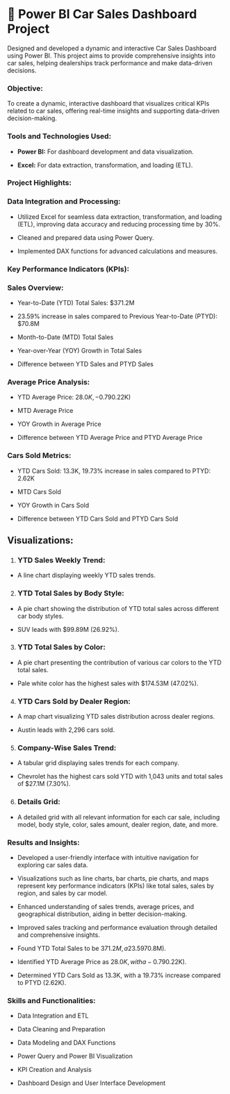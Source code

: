 # 🚗 Power BI Car Sales Dashboard Project

Designed and developed a dynamic and interactive Car Sales Dashboard using Power BI. This project aims to provide comprehensive insights into car sales, helping dealerships track performance and make data-driven decisions.

### Objective:
To create a dynamic, interactive dashboard that visualizes critical KPIs related to car sales, offering real-time insights and supporting data-driven decision-making.

### Tools and Technologies Used:
* **Power BI:** For dashboard development and data visualization.

* **Excel:** For data extraction, transformation, and loading (ETL).

### Project Highlights:
### Data Integration and Processing:

* Utilized Excel for seamless data extraction, transformation, and loading (ETL), improving data accuracy and reducing processing time by 30%.

* Cleaned and prepared data using Power Query.

* Implemented DAX functions for advanced calculations and measures.

### Key Performance Indicators (KPIs):
### Sales Overview:

* Year-to-Date (YTD) Total Sales: $371.2M

* 23.59% increase in sales compared to Previous Year-to-Date (PTYD): $70.8M

* Month-to-Date (MTD) Total Sales

* Year-over-Year (YOY) Growth in Total Sales

* Difference between YTD Sales and PTYD Sales

### Average Price Analysis:

* YTD Average Price: $28.0K, -0.79% decrease in average price compared to PTYD: ($0.22K)

* MTD Average Price

* YOY Growth in Average Price

* Difference between YTD Average Price and PTYD Average Price

### Cars Sold Metrics:

* YTD Cars Sold: 13.3K, 19.73% increase in sales compared to PTYD: 2.62K

* MTD Cars Sold

* YOY Growth in Cars Sold

* Difference between YTD Cars Sold and PTYD Cars Sold

## Visualizations:

1. ### YTD Sales Weekly Trend:

* A line chart displaying weekly YTD sales trends.

2. ### YTD Total Sales by Body Style:

* A pie chart showing the distribution of YTD total sales across different car body styles.

* SUV leads with $99.89M (26.92%).

3. ### YTD Total Sales by Color:

* A pie chart presenting the contribution of various car colors to the YTD total sales.

* Pale white color has the highest sales with $174.53M (47.02%).

4. ### YTD Cars Sold by Dealer Region:

* A map chart visualizing YTD sales distribution across dealer regions.

* Austin leads with 2,296 cars sold.

5. ### Company-Wise Sales Trend:

* A tabular grid displaying sales trends for each company.

* Chevrolet has the highest cars sold YTD with 1,043 units and total sales of $27.1M (7.30%).

6. ### Details Grid:

* A detailed grid with all relevant information for each car sale, including model, body style, color, sales amount, dealer region, date, and more.

### Results and Insights:

* Developed a user-friendly interface with intuitive navigation for exploring car sales data.

* Visualizations such as line charts, bar charts, pie charts, and maps represent key performance indicators (KPIs) like total sales, sales by region, and sales by car model.

* Enhanced understanding of sales trends, average prices, and geographical distribution, aiding in better decision-making.

* Improved sales tracking and performance evaluation through detailed and comprehensive insights.

* Found YTD Total Sales to be $371.2M, a 23.59% increase compared to PTYD ($70.8M).

* Identified YTD Average Price as $28.0K, with a -0.79% decrease compared to PTYD ($0.22K).

* Determined YTD Cars Sold as 13.3K, with a 19.73% increase compared to PTYD (2.62K).

### Skills and Functionalities:

* Data Integration and ETL

* Data Cleaning and Preparation

* Data Modeling and DAX Functions

* Power Query and Power BI Visualization

* KPI Creation and Analysis

* Dashboard Design and User Interface Development

